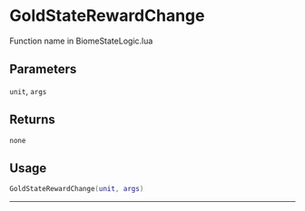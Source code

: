 # GoldStateRewardChange
Function name in BiomeStateLogic.lua
## Parameters
`unit`, `args`
## Returns
`none`
## Usage
```lua
GoldStateRewardChange(unit, args)
```
---
